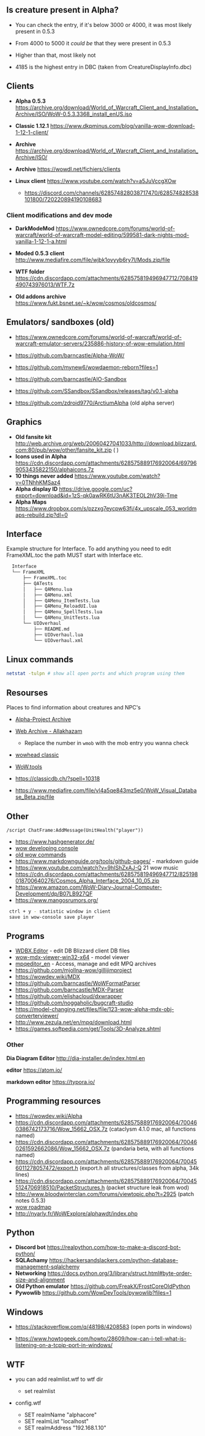 ## Is creature present in Alpha?

- You can check the entry, if it's below 3000 or 4000, it was most likely present in 0.5.3

- From 4000 to 5000 it *could be* that they were present in 0.5.3

- Higher than that, most likely not

- 4185 is the highest entry in DBC (taken from CreatureDisplayInfo.dbc)

  

## Clients

- **Alpha 0.5.3** https://archive.org/download/World_of_Warcraft_Client_and_Installation_Archive/ISO/WoW-0.5.3.3368_install_enUS.iso

- **Classic 1.12.1** https://www.dkpminus.com/blog/vanilla-wow-download-1-12-1-client/

- **Archive** https://archive.org/download/World_of_Warcraft_Client_and_Installation_Archive/ISO/

- **Archive** https://wowdl.net/fichiers/clients

- **Linux client** https://www.youtube.com/watch?v=a5JuVccgXOw

  - https://discord.com/channels/628574828038717470/628574828538101800/720220894190108683
  
  

### Client modifications and dev mode

- **DarkModeMod** https://www.ownedcore.com/forums/world-of-warcraft/world-of-warcraft-model-editing/599581-dark-nights-mod-vanilla-1-12-1-a.html

- **Moded 0.5.3 client** http://www.mediafire.com/file/wjbk1ovyyb6ry7l/Mods.zip/file

- **WTF folder** https://cdn.discordapp.com/attachments/628575819496947712/708419490743976013/WTF.7z

- **Old addons archive** https://www.fukt.bsnet.se/~k/wow/cosmos/oldcosmos/

  

  

##  Emulators/ sandboxes (old)

- https://www.ownedcore.com/forums/world-of-warcraft/world-of-warcraft-emulator-servers/235886-history-of-wow-emulation.html

- https://github.com/barncastle/Alpha-WoW/

- https://github.com/mynew6/wowdaemon-reborn?files=1
- https://github.com/barncastle/AIO-Sandbox
- https://github.com/SSandbox/SSandbox/releases/tag/v0.1-alpha
- https://github.com/zdroid9770/ArctiumAlpha (old alpha server)



## Graphics

- **Old fansite kit** http://web.archive.org/web/20060427041033/http://download.blizzard.com:80/pub/wow/other/fansite_kit.zip ( )
- **Icons used in Alpha** https://cdn.discordapp.com/attachments/628575889176920064/697969053435822150/alphaicons.7z
-  **10 things never added** https://www.youtube.com/watch?v=0TNhhKMSaz4
-  **Alpha display ID** https://drive.google.com/uc?export=download&id=1zS-qk0awRK6tU3nAK3TEOL2hV39i-Tme
- **Alpha Maps** https://www.dropbox.com/s/pzzxg7eycpw63fi/4x_upscale_053_worldmaps-rebuild.zip?dl=0



## Interface

Example structure for Interface. To add anything you need to edit FrameXML.toc the path MUST start with Interface etc. 

```bash
  Interface
  └── FrameXML
      ├── FrameXML.toc
      ├── QATests
      │   ├── QAMenu.lua
      │   ├── QAMenu.xml
      │   ├── QAMenu_ItemTests.lua
      │   ├── QAMenu_ReloadUI.lua
      │   ├── QAMenu_SpellTests.lua
      │   └── QAMenu_UnitTests.lua
      └── UIOverhaul
          ├── README.md
          ├── UIOverhaul.lua
          └── UIOverhaul.xml
```



## Linux commands

```Bash
netstat -tulpn # show all open ports and which program using them
```



## Resourses

Places to find information about creatures and NPC's

- [Alpha-Project Archive](https://github.com/The-Alpha-Project/Alpha-Project-Archive)
- [Web Archive - Allakhazam](https://web.archive.org/web/20041114104933/http://wow.allakhazam.com/db/mob.html?wmob=1752) 
  
  - Replace the number in `wmob` with the mob entry you wanna check
- [wowhead classic](https://classic.wowhead.com/npc=)
- [WoW.tools](https://wow.tools/)
- https://classicdb.ch/?spell=10318
- https://www.mediafire.com/file/vl4a5qe843mz5e0/WoW_Visual_Database_Beta.zip/file



## Other

```wow
/script ChatFrame:AddMessage(UnitHealth("player"))
```

- https://www.hashgenerator.de/
- [wow developing console](https://www.ownedcore.com/forums/world-of-warcraft/world-of-warcraft-guides/156999-guide-opening-wow-developers-console.html?)
- [old wow commands](https://web.archive.org/web/20040603040959/http://www.wowforge.net/view.php?post=21326)
- https://www.markdownguide.org/tools/github-pages/ - markdown guide
- https://www.youtube.com/watch?v=9hIShZxAJ-Q 21 wow music
- https://cdn.discordapp.com/attachments/628575819496947712/825198018700640276/Cosmos_Alpha_Interface_2004_10_05.zip
- https://www.amazon.com/WoW-Diary-Journal-Computer-Development/dp/B07LB927QF
- https://www.mangosrumors.org/



```Bash
 ctrl + y - statistic window in client
 save in wow-console save player
```



## Programs

- [WDBX.Editor](https://github.com/WowDevTools/WDBXEditor) - edit DB Blizzard client DB files
- [wow-mdx-viewer-win32-x64](https://github.com/barncastle/wow-mdx-viewer) - model viewer
- [mpqeditor_en](https://www.softpedia.com/get/Programming/File-Editors/Ladik-s-MPQ-Editor.shtml) - Access, manage and edit MPQ archives
- https://github.com/mjollna-wow/gillijimproject
- https://wowdev.wiki/MDX
- https://github.com/barncastle/WoWFormatParser
- https://github.com/barncastle/MDX-Parser
- https://github.com/elishacloud/dxwrapper
- https://github.com/noggaholic/bugcraft-studio
- https://model-changing.net/files/file/123-wow-alpha-mdx-obj-converterviewer/
- http://www.zezula.net/en/mpq/download.html
- https://games.softpedia.com/get/Tools/3D-Analyze.shtml



### Other

**Dia Diagram Editor** http://dia-installer.de/index.html.en

**editor** https://atom.io/

**markdown editor** https://typora.io/



## Programming resources

- https://wowdev.wiki/Alpha
- https://cdn.discordapp.com/attachments/628575889176920064/700460386742173716/Wow_15662_OSX.7z (cataclysm 4.1.0 mac, all functions named)
- https://cdn.discordapp.com/attachments/628575889176920064/700460261592662086/Wow_15662_OSX.7z (pandaria beta, with all functions named)
- https://cdn.discordapp.com/attachments/628575889176920064/700456011278057472/export.h (export.h all structures/classes from alpha, 34k lines)
- https://cdn.discordapp.com/attachments/628575889176920064/700455124706918510/PacketStructures.h (packet structure leak from wod)
- http://www.bloodwinterclan.com/forums/viewtopic.php?t=2925 (patch notes 0.5.3)
- [wow roadmap](https://i.gyazo.com/dc3d9382c8f881d48dc6282acac8c098.png)
- http://nyarly.fr/WoWExplore/alphawdt/index.php



## Python

- **Discord bot** https://realpython.com/how-to-make-a-discord-bot-python/
- **SQLAchamy** https://hackersandslackers.com/python-database-management-sqlalchemy
- **Networking** https://docs.python.org/3/library/struct.html#byte-order-size-and-alignment
- **Old Python emulator** https://github.com/FreakX/FrostCoreOldPython
- **Pywowlib** https://github.com/WowDevTools/pywowlib?files=1



## Windows

- https://stackoverflow.com/q/48198/4208583 (open ports in windows)

- https://www.howtogeek.com/howto/28609/how-can-i-tell-what-is-listening-on-a-tcpip-port-in-windows/

  

## WTF



- you can add realmlist.wtf to wtf dir

  - set realmlist <address>

- config.wtf

  - SET realmName "alphacore"
  - SET realmList "localhost"
  - SET realmAddress "192.168.1.10"

